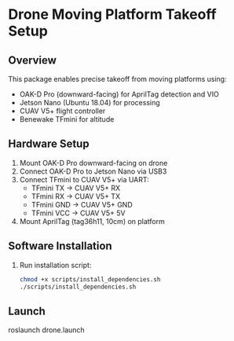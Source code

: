 # Drone Moving Platform Takeoff Setup

## Overview
This package enables precise takeoff from moving platforms using:
- OAK-D Pro (downward-facing) for AprilTag detection and VIO
- Jetson Nano (Ubuntu 18.04) for processing
- CUAV V5+ flight controller
- Benewake TFmini for altitude

## Hardware Setup
1. Mount OAK-D Pro downward-facing on drone
2. Connect OAK-D Pro to Jetson Nano via USB3
3. Connect TFmini to CUAV V5+ via UART:
   - TFmini TX → CUAV V5+ RX
   - TFmini RX → CUAV V5+ TX
   - TFmini GND → CUAV V5+ GND
   - TFmini VCC → CUAV V5+ 5V
4. Mount AprilTag (tag36h11, 10cm) on platform

## Software Installation
1. Run installation script:
   ```bash
   chmod +x scripts/install_dependencies.sh
   ./scripts/install_dependencies.sh

## Launch
roslaunch drone.launch
